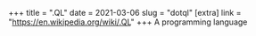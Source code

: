 +++
title = ".QL"
date = 2021-03-06
slug = "dotql"
[extra]
link = "https://en.wikipedia.org/wiki/.QL"
+++
A programming language

